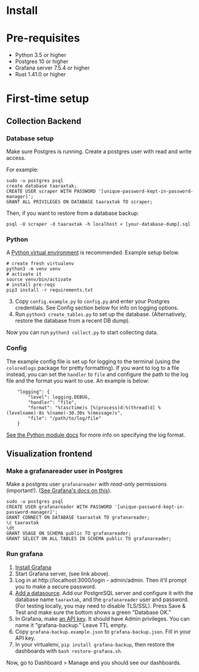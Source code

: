 # Install

# Pre-requisites

- Python 3.5 or higher
- Postgres 10 or higher
- Grafana server 7.5.4 or higher
- Rust 1.41.0 or higher

# First-time setup


## Collection Backend

### Database setup

Make sure Postgres is running. Create a postgres user with read and write access.

For example:

```
sudo -u postgres psql
create database taaraxtak;
CREATE USER scraper WITH PASSWORD '[unique-password-kept-in-password-manager]';
GRANT ALL PRIVILEGES ON DATABASE taaraxtak TO scraper;
```

Then, if you want to restore from a database backup:

```
psql -U scraper -d taaraxtak -h localhost < [your-database-dump].sql 
```


### Python

A [Python virtual environment](https://docs.python.org/3/library/venv.html) is recommended. Example setup below.

```
# create fresh virtualenv
python3 -m venv venv
# activate it
source venv/bin/activate
# install pre-reqs
pip3 install -r requirements.txt
```

3. Copy `config.example.py` to `config.py` and enter your Postgres credentials. See Config section below for info on
   logging options.
4. Run `python3 create_tables.py` to set up the database. (Alternatively, restore the database from a recent DB dump).

Now you can run `python3 collect.py` to start collecting data.


### Config

The example config file is set up for logging to the terminal (using the `coloredlogs` package for pretty formatting).
If you want to log to a file instead, you can set the `handler` to `file` and configure the path to the log file and
the format you want to use. An example is below:
```
    "logging": {
        "level": logging.DEBUG,
        "handler": "file",
        "format": "%(asctime)s [%(process)d:%(thread)d] %(levelname)-8s %(name)-30.30s %(message)s",
        "file": "/path/to/log/file"
    }
```
[See the Python module docs](https://docs.python.org/3/library/logging.html#logrecord-attributes) for more info on
specifying the log format.


## Visualization frontend

### Make a grafanareader user in Postgres

Make a postgres user `grafanareader` with *read-only* permissions (important!).
([See Grafana's docs on this](https://grafana.com/docs/grafana/latest/datasources/postgres/#database-user-permissions-important)).

```
sudo -u postgres psql
CREATE USER grafanareader WITH PASSWORD '[unique-password-kept-in-password-manager]';
GRANT CONNECT ON DATABASE taaraxtak TO grafanareader;
\c taaraxtak
\dt
GRANT USAGE ON SCHEMA public TO grafanareader;
GRANT SELECT ON ALL TABLES IN SCHEMA public TO grafanareader;
```

### Run grafana

1. [Install Grafana](https://grafana.com/docs/grafana/latest/installation/debian/)
2. Start Grafana server, (see link above).
3. Log in at http://localhost:3000/login - admin/admin. Then it'll prompt you to make a secure password.
4. [Add a datasource](https://grafana.com/docs/grafana/latest/datasources/add-a-data-source/). Add our PostgreSQL server and configure it with the database name `taaraxtak`, and the `grafanareader` user and password. (For testing locally, you may need to disable TLS/SSL). Press Save & Test and make sure the bottom shows a green "Database OK."
5. In Grafana, make [an API key](https://grafana.com/docs/grafana/latest/http_api/auth/). It should have Admin privileges. You can name it "grafana-backup." Leave TTL empty.
6. Copy `grafana-backup.example.json` to `grafana-backup.json`. Fill in your API key.
7. In your virtualenv, `pip install grafana-backup`, then restore the dashboards with `bash restore-grafana.sh`.

Now, go to Dashboard > Manage and you should see our dashboards.
